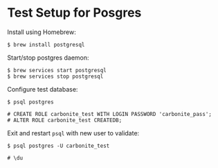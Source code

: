 # Test Setup for Posgres

Install using Homebrew:

    $ brew install postgresql

Start/stop postgres daemon:

    $ brew services start postgresql
    $ brew services stop postgresql

Configure test database:

    $ psql postgres

    # CREATE ROLE carbonite_test WITH LOGIN PASSWORD 'carbonite_pass';
    # ALTER ROLE carbonite_test CREATEDB;

Exit and restart `psql` with new user to validate:

    $ psql postgres -U carbonite_test

    # \du